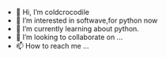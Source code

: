 - 👋 Hi, I’m coldcrocodile
- 👀 I’m interested in softwave,for python now
- 🌱 I’m currently learning about python.
- 💞️ I’m looking to collaborate on ...
- 📫 How to reach me ...

<!---
coldcrocodile/coldcrocodile is a ✨ special ✨ repository because its `README.md` (this file) appears on your GitHub profile.
You can click the Preview link to take a look at your changes.
--->
